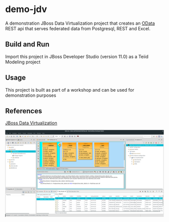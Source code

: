 # demo-jdv

A demonstration JBoss Data Virtualization project that creates an [OData](http://www.odata.org) REST api that serves federated data from Postgresql, REST and Excel.  

## Build and Run
Import this project in JBoss Developer Studio (version 11.0)  as a Teiid Modeling project

## Usage
This project is built as part of a workshop and can be used for demonstration purposes

## References
[JBoss Data Virtualization](https://www.redhat.com/en/technologies/jboss-middleware/data-virtualization)

![cli.png](screenshot.png)
